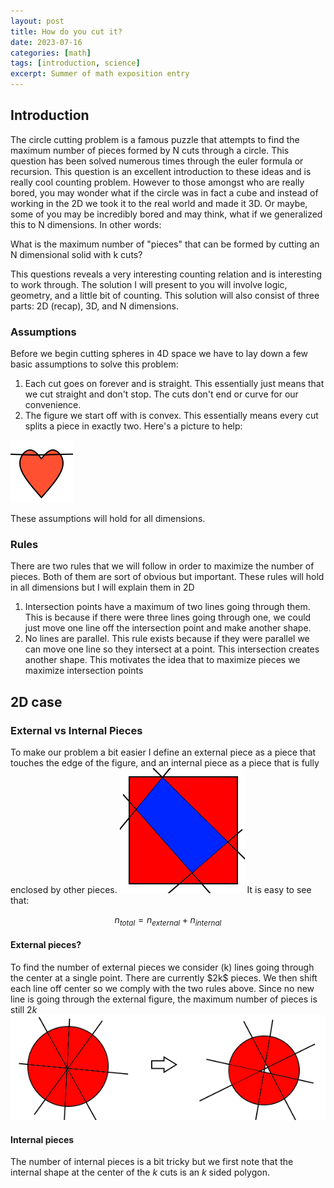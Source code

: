 ```yaml
---
layout: post
title: How do you cut it?
date: 2023-07-16
categories: [math]
tags: [introduction, science]
excerpt: Summer of math exposition entry 
---
```


## Introduction 

The circle cutting problem is a famous puzzle that attempts to find the maximum number of pieces formed by N cuts through a circle. This question has been solved numerous times through the euler formula or recursion. This question is an excellent introduction to these ideas and is really cool counting problem. However to those amongst who are really bored, you may wonder what if the circle was in fact a cube and instead of working in the 2D we took it to the real world and made it 3D. Or maybe, some of you may be incredibly bored and may think, what if we generalized this to N dimensions. In other words:

What is the maximum number of "pieces" that can be formed by cutting an N dimensional solid with k cuts?

This questions reveals a very interesting counting relation and is interesting to work through. The solution I will present to you will involve logic, geometry, and a little bit of counting. This solution will also consist of three parts: 2D (recap), 3D, and N dimensions.

### Assumptions 
Before we begin cutting spheres in 4D space we have to lay down a few basic assumptions to solve this problem:
1. Each cut goes on forever and is straight. This essentially just means that we cut straight and don't stop. The cuts don't end or curve for our convenience.
2. The figure we start off with is convex. This essentially means every cut splits a piece in exactly two.  Here's a picture to help:

![broken heart is split into three pieces. NOT ALLOWED](https://github.com/n-diwan/n-diwan/blob/master/assets/images/heart.png?raw=true)

These assumptions will hold for all dimensions. 
### Rules
There are two rules that we will follow in order to maximize the number of pieces. Both of them are sort of obvious but important. These rules will hold in all dimensions but I will explain them in 2D 
1. Intersection points have a maximum of two lines going through them. This is because if there were three lines going through one, we could just move one line off the intersection point and make another shape. 
2. No lines are parallel. This rule exists because if they were parallel we can move one line so they intersect at a point. This intersection creates another shape. This motivates the idea that to maximize pieces we maximize intersection points

## 2D case
### External vs Internal Pieces
To make our problem a bit easier I define an external piece as a piece that touches the edge of the figure, and an internal piece as a piece that is fully enclosed by other pieces. 
![Red pieces are external pieces, blue pieces are internal pieces](https://github.com/n-diwan/n-diwan/blob/master/assets/images/2d1.png)
It is easy to see that:

$$n_{total} = n_{external} + n_{internal} $$

#### External pieces?
To find the number of external pieces we consider \(k\) lines going through the center at a single point. There are currently \$2k\$ pieces. We then shift each line off center so we comply with the two rules above. Since no new line is going through the external figure, the maximum number of pieces is still $2k$
![helpful picture?](https://github.com/n-diwan/n-diwan/blob/master/assets/images/2d2.png)

#### Internal pieces
The number of internal pieces is a bit tricky but we first note that the internal shape at the center of the $k$ cuts is an $k$ sided polygon. 